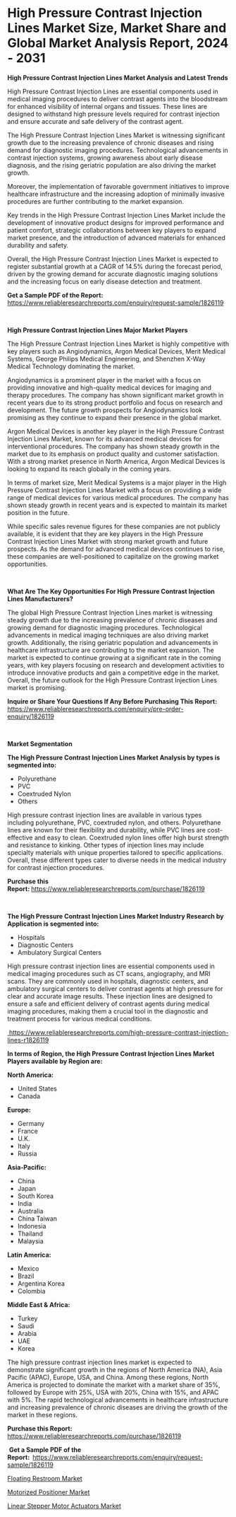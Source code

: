 <p><h1>High Pressure Contrast Injection Lines Market Size, Market Share and Global Market Analysis Report, 2024 - 2031</h1></p><p><strong>High Pressure Contrast Injection Lines Market Analysis and Latest Trends</strong></p>
<p><p>High Pressure Contrast Injection Lines are essential components used in medical imaging procedures to deliver contrast agents into the bloodstream for enhanced visibility of internal organs and tissues. These lines are designed to withstand high pressure levels required for contrast injection and ensure accurate and safe delivery of the contrast agent.</p><p>The High Pressure Contrast Injection Lines Market is witnessing significant growth due to the increasing prevalence of chronic diseases and rising demand for diagnostic imaging procedures. Technological advancements in contrast injection systems, growing awareness about early disease diagnosis, and the rising geriatric population are also driving the market growth.</p><p>Moreover, the implementation of favorable government initiatives to improve healthcare infrastructure and the increasing adoption of minimally invasive procedures are further contributing to the market expansion.</p><p>Key trends in the High Pressure Contrast Injection Lines Market include the development of innovative product designs for improved performance and patient comfort, strategic collaborations between key players to expand market presence, and the introduction of advanced materials for enhanced durability and safety.</p><p>Overall, the High Pressure Contrast Injection Lines Market is expected to register substantial growth at a CAGR of 14.5% during the forecast period, driven by the growing demand for accurate diagnostic imaging solutions and the increasing focus on early disease detection and treatment.</p></p>
<p><strong>Get a Sample PDF of the Report:&nbsp;</strong> <a href="https://www.reliableresearchreports.com/enquiry/request-sample/1826119">https://www.reliableresearchreports.com/enquiry/request-sample/1826119</a></p>
<p>&nbsp;</p>
<p><strong>High Pressure Contrast Injection Lines Major Market Players</strong></p>
<p><p>The High Pressure Contrast Injection Lines Market is highly competitive with key players such as Angiodynamics, Argon Medical Devices, Merit Medical Systems, George Philips Medical Engineering, and Shenzhen X-Way Medical Technology dominating the market. </p><p>Angiodynamics is a prominent player in the market with a focus on providing innovative and high-quality medical devices for imaging and therapy procedures. The company has shown significant market growth in recent years due to its strong product portfolio and focus on research and development. The future growth prospects for Angiodynamics look promising as they continue to expand their presence in the global market.</p><p>Argon Medical Devices is another key player in the High Pressure Contrast Injection Lines Market, known for its advanced medical devices for interventional procedures. The company has shown steady growth in the market due to its emphasis on product quality and customer satisfaction. With a strong market presence in North America, Argon Medical Devices is looking to expand its reach globally in the coming years.</p><p>In terms of market size, Merit Medical Systems is a major player in the High Pressure Contrast Injection Lines Market with a focus on providing a wide range of medical devices for various medical procedures. The company has shown steady growth in recent years and is expected to maintain its market position in the future.</p><p>While specific sales revenue figures for these companies are not publicly available, it is evident that they are key players in the High Pressure Contrast Injection Lines Market with strong market growth and future prospects. As the demand for advanced medical devices continues to rise, these companies are well-positioned to capitalize on the growing market opportunities.</p></p>
<p>&nbsp;</p>
<p><strong>What Are The Key Opportunities For High Pressure Contrast Injection Lines Manufacturers?</strong></p>
<p><p>The global High Pressure Contrast Injection Lines market is witnessing steady growth due to the increasing prevalence of chronic diseases and growing demand for diagnostic imaging procedures. Technological advancements in medical imaging techniques are also driving market growth. Additionally, the rising geriatric population and advancements in healthcare infrastructure are contributing to the market expansion. The market is expected to continue growing at a significant rate in the coming years, with key players focusing on research and development activities to introduce innovative products and gain a competitive edge in the market. Overall, the future outlook for the High Pressure Contrast Injection Lines market is promising.</p></p>
<p><strong>Inquire or Share Your Questions If Any Before Purchasing This Report:</strong> <a href="https://www.reliableresearchreports.com/enquiry/pre-order-enquiry/1826119">https://www.reliableresearchreports.com/enquiry/pre-order-enquiry/1826119</a></p>
<p>&nbsp;</p>
<p><strong>Market Segmentation</strong></p>
<p><strong>The High Pressure Contrast Injection Lines Market Analysis by types is segmented into:</strong></p>
<p><ul><li>Polyurethane</li><li>PVC</li><li>Coextruded Nylon</li><li>Others</li></ul></p>
<p><p>High pressure contrast injection lines are available in various types including polyurethane, PVC, coextruded nylon, and others. Polyurethane lines are known for their flexibility and durability, while PVC lines are cost-effective and easy to clean. Coextruded nylon lines offer high burst strength and resistance to kinking. Other types of injection lines may include specialty materials with unique properties tailored to specific applications. Overall, these different types cater to diverse needs in the medical industry for contrast injection procedures.</p></p>
<p><strong>Purchase this Report:&nbsp;</strong><a href="https://www.reliableresearchreports.com/purchase/1826119">https://www.reliableresearchreports.com/purchase/1826119</a></p>
<p>&nbsp;</p>
<p><strong>The High Pressure Contrast Injection Lines Market Industry Research by Application is segmented into:</strong></p>
<p><ul><li>Hospitals</li><li>Diagnostic Centers</li><li>Ambulatory Surgical Centers</li></ul></p>
<p><p>High pressure contrast injection lines are essential components used in medical imaging procedures such as CT scans, angiography, and MRI scans. They are commonly used in hospitals, diagnostic centers, and ambulatory surgical centers to deliver contrast agents at high pressure for clear and accurate image results. These injection lines are designed to ensure a safe and efficient delivery of contrast agents during medical imaging procedures, making them a crucial tool in the diagnostic and treatment process for various medical conditions.</p></p>
<p><a href="https://www.reliableresearchreports.com/high-pressure-contrast-injection-lines-r1826119">&nbsp;https://www.reliableresearchreports.com/high-pressure-contrast-injection-lines-r1826119</a></p>
<p><strong>In terms of Region, the High Pressure Contrast Injection Lines Market Players available by Region are:</strong></p>
<p>
    <p> <strong> North America: </strong>
        <ul>
            <li>United States</li>
            <li>Canada</li>
        </ul>
        </p> 
    <p> <strong> Europe: </strong>
        <ul>
            <li>Germany</li>
            <li>France</li>
            <li>U.K.</li>
            <li>Italy</li>
            <li>Russia</li>
        </ul>
        </p> 
    <p> <strong> Asia-Pacific: </strong>
        <ul>
            <li>China</li>
            <li>Japan</li>
            <li>South Korea</li>
            <li>India</li>
            <li>Australia</li>
            <li>China Taiwan</li>
            <li>Indonesia</li>
            <li>Thailand</li>
            <li>Malaysia</li>
        </ul>
        </p> 
    <p> <strong> Latin America: </strong>
        <ul>
            <li>Mexico</li>
            <li>Brazil</li>
            <li>Argentina Korea</li>
            <li>Colombia</li>
        </ul>
        </p> 
    <p> <strong> Middle East & Africa: </strong>
        <ul>
            <li>Turkey</li>
            <li>Saudi</li>
            <li>Arabia</li>
            <li>UAE</li>
            <li>Korea</li>
        </ul>
    </p>
    </p>
<p><p>The high pressure contrast injection lines market is expected to demonstrate significant growth in the regions of North America (NA), Asia Pacific (APAC), Europe, USA, and China. Among these regions, North America is projected to dominate the market with a market share of 35%, followed by Europe with 25%, USA with 20%, China with 15%, and APAC with 5%. The rapid technological advancements in healthcare infrastructure and increasing prevalence of chronic diseases are driving the growth of the market in these regions.</p></p>
<p><strong>Purchase this Report: </strong><a href="https://www.reliableresearchreports.com/purchase/1826119">https://www.reliableresearchreports.com/purchase/1826119</a></p>
<p>&nbsp;<strong>Get a Sample PDF of the Report:&nbsp;&nbsp;</strong><a href="https://www.reliableresearchreports.com/enquiry/request-sample/1826119">https://www.reliableresearchreports.com/enquiry/request-sample/1826119</a></p>
<p><strong></strong></p>
<p><p><a href="https://www.linkedin.com/pulse/floating-restroom-market-size-outlook-forecast-2024-2031-brainvyze-sm5sf?trackingId=vC56oFv3nU5YI8jjIAY6QA%3D%3D">Floating Restroom Market</a></p><p><a href="https://www.linkedin.com/pulse/motorized-positioner-market-outlook-industry-overview-forecast-jwopf?trackingId=BzytjWX0o0fSty4jRz175Q%3D%3D">Motorized Positioner Market</a></p><p><a href="https://www.linkedin.com/pulse/linear-stepper-motor-actuators-market-research-report-its-history-vttof?trackingId=ihyYQN9Sxc0QhOVQM2Q5vA%3D%3D">Linear Stepper Motor Actuators Market</a></p></p>